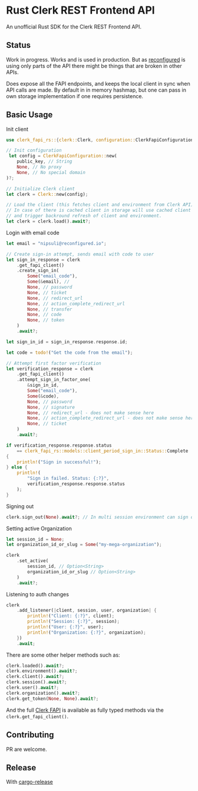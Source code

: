 # Rust Clerk REST Frontend API

An unofficial Rust SDK for the Clerk REST Frontend API.

## Status

Work in progress. Works and is used in production. But as [reconfigured](https://reconfigured.io)
is using only parts of the API there might be things that are broken in other APIs.

Does expose all the FAPI endpoints, and keeps the local client in sync when API
calls are made. By default in in memory hashmap, but one can pass in own storage
implementation if one requires persistence.

## Basic Usage

Init client
```rust
use clerk_fapi_rs::{clerk::Clerk, configuration::ClerkFapiConfiguration};

// Init configuration
 let config = ClerkFapiConfiguration::new(
    public_key, // String
    None, // No proxy
    None, // No special domain
)?;

// Initialize Clerk client
let clerk = Clerk::new(config);

// Load the client (this fetches client and environment from Clerk API)
// In case of there is cached client in storage will use cached client
// and trigger backround refresh of client and environment.
let clerk = clerk.load().await?;
```

Login with email code

```rust
let email = "nipsuli@reconfigured.io";

// Create sign-in attempt, sends email with code to user
let sign_in_response = clerk
    .get_fapi_client()
    .create_sign_in(
        Some("email_code"),
        Some(&email), //
        None, // password
        None, // ticket
        None, // redirect_url
        None, // action_complete_redirect_url
        None, // transfer
        None, // code
        None, // token
    )
    .await?;

let sign_in_id = sign_in_response.response.id;

let code = todo!("Get the code from the email");

// Attempt first factor verification
let verification_response = clerk
    .get_fapi_client()
    .attempt_sign_in_factor_one(
        &sign_in_id,
        Some("email_code"),
        Some(&code),
        None, // password
        None, // signature
        None, // redirect_url - does not make sense here
        None, // action_complete_redirect_url - does not make sense here
        None, // ticket
    )
    .await?;

if verification_response.response.status
    == clerk_fapi_rs::models::client_period_sign_in::Status::Complete
{
    println!("Sign in successful!");
} else {
    println!(
        "Sign in failed. Status: {:?}",
        verification_response.response.status
    );
}
```

Signing out
```rust
clerk.sign_out(None).await?; // In multi session environment can sign out specific session
```

Setting active Organization
```rust
let session_id = None;
let organization_id_or_slug = Some("my-mega-organization");

clerk
    .set_active(
        session_id, // Option<String>
        organization_id_or_slug // Option<String>
    )
    .await?;
```

Listening to auth changes

```rust
clerk
    .add_listener(|client, session, user, organization| {
        println!("Client: {:?}", client);
        println!("Session: {:?}", session);
        println!("User: {:?}", user);
        println!("Organization: {:?}", organization);
    })
    .await;
```

There are some other helper methods such as:
```rust
clerk.loaded().await?;
clerk.environment().await?;
clerk.client().await?;
clerk.session().await?;
clerk.user().await?;
clerk.organization().await?;
clerk.get_token(None, None).await?;
```

And the full [Clerk FAPI](https://clerk.com/docs/reference/frontend-api)
is available as fully typed methods via the `clerk.get_fapi_client()`.

## Contributing

PR are welcome.

## Release

With [cargo-release](https://crates.io/crates/cargo-release)

